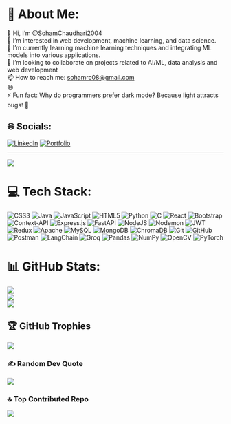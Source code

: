 # 💫 About Me:
👋 Hi, I’m @SohamChaudhari2004<br>👀 I’m interested in web development, machine learning, and data science.<br>🌱 I’m currently learning machine learning techniques and integrating ML models into various applications.<br>💞️ I’m looking to collaborate on projects related to AI/ML, data analysis and web development<br>📫 How to reach me: sohamrc08@gmail.com <br>😄<br>⚡ Fun fact: Why do programmers prefer dark mode? Because light attracts bugs! 🐞<br>


## 🌐 Socials:
[![LinkedIn](https://img.shields.io/badge/LinkedIn-%230077B5.svg?logo=linkedin&logoColor=white)](https://www.linkedin.com/in/soham-chaudhari-5214501b2) [![Portfolio](https://img.shields.io/badge/Portfolio-%23000000.svg?style=for-the-badge&logo=firefox&logoColor=white)](https://portfolio-sohamchaudhari2004s-projects.vercel.app/)


---
[![](https://visitcount.itsvg.in/api?id=SohamChaudhari2004&icon=0&color=0)](https://visitcount.itsvg.in)

# 💻 Tech Stack:
![CSS3](https://img.shields.io/badge/css3-%231572B6.svg?style=for-the-badge&logo=css3&logoColor=white) 
![Java](https://img.shields.io/badge/java-%23ED8B00.svg?style=for-the-badge&logo=openjdk&logoColor=white) 
![JavaScript](https://img.shields.io/badge/javascript-%23323330.svg?style=for-the-badge&logo=javascript&logoColor=%23F7DF1E) 
![HTML5](https://img.shields.io/badge/html5-%23E34F26.svg?style=for-the-badge&logo=html5&logoColor=white) 
![Python](https://img.shields.io/badge/python-3670A0?style=for-the-badge&logo=python&logoColor=ffdd54) 
![C](https://img.shields.io/badge/c-%2300599C.svg?style=for-the-badge&logo=c&logoColor=white) 
![React](https://img.shields.io/badge/react-%2320232a.svg?style=for-the-badge&logo=react&logoColor=%2361DAFB) 
![Bootstrap](https://img.shields.io/badge/bootstrap-%238511FA.svg?style=for-the-badge&logo=bootstrap&logoColor=white) 
![Context-API](https://img.shields.io/badge/Context--Api-000000?style=for-the-badge&logo=react) 
![Express.js](https://img.shields.io/badge/express.js-%23404d59.svg?style=for-the-badge&logo=express&logoColor=%2361DAFB) 
![FastAPI](https://img.shields.io/badge/FastAPI-005571?style=for-the-badge&logo=fastapi) 
![NodeJS](https://img.shields.io/badge/node.js-6DA55F?style=for-the-badge&logo=node.js&logoColor=white) 
![Nodemon](https://img.shields.io/badge/NODEMON-%23323330.svg?style=for-the-badge&logo=nodemon&logoColor=%BBDEAD) 
![JWT](https://img.shields.io/badge/JWT-black?style=for-the-badge&logo=JSON%20web%20tokens) 
![Redux](https://img.shields.io/badge/redux-%23593d88.svg?style=for-the-badge&logo=redux&logoColor=white) 
![Apache](https://img.shields.io/badge/apache-%23D42029.svg?style=for-the-badge&logo=apache&logoColor=white) 
![MySQL](https://img.shields.io/badge/mysql-4479A1.svg?style=for-the-badge&logo=mysql&logoColor=white) 
![MongoDB](https://img.shields.io/badge/MongoDB-%234ea94b.svg?style=for-the-badge&logo=mongodb&logoColor=white) 
![ChromaDB](https://img.shields.io/badge/ChromaDB-000000?style=for-the-badge&logo=chromadb) 
![Git](https://img.shields.io/badge/Git-%23F05032.svg?style=for-the-badge&logo=git&logoColor=white) 
![GitHub](https://img.shields.io/badge/GitHub-%23181717.svg?style=for-the-badge&logo=github&logoColor=white) 
![Postman](https://img.shields.io/badge/Postman-FF6C37?style=for-the-badge&logo=postman&logoColor=white) 
![LangChain](https://img.shields.io/badge/LangChain-0052CC?style=for-the-badge) 
![Groq](https://img.shields.io/badge/Groq-000000?style=for-the-badge) 
![Pandas](https://img.shields.io/badge/pandas-%23150458.svg?style=for-the-badge&logo=pandas&logoColor=white) 
![NumPy](https://img.shields.io/badge/numpy-%23013243.svg?style=for-the-badge&logo=numpy&logoColor=white) 
![OpenCV](https://img.shields.io/badge/OpenCV-5C3EE8.svg?style=for-the-badge&logo=opencv&logoColor=white) 
![PyTorch](https://img.shields.io/badge/PyTorch-EE4C2C.svg?style=for-the-badge&logo=pytorch&logoColor=white)

# 📊 GitHub Stats:
![](https://github-readme-stats.vercel.app/api?username=SohamChaudhari2004&theme=dark&hide_border=false&include_all_commits=false&count_private=false)<br/>
![](https://github-readme-streak-stats.herokuapp.com/?user=SohamChaudhari2004&theme=dark&hide_border=false)<br/>
![](https://github-readme-stats.vercel.app/api/top-langs/?username=SohamChaudhari2004&theme=dark&hide_border=false&include_all_commits=false&count_private=false&layout=compact)

## 🏆 GitHub Trophies
![](https://github-profile-trophy.vercel.app/?username=SohamChaudhari2004&theme=dark&no-frame=false&no-bg=false&margin-w=4)

### ✍️ Random Dev Quote
![](https://quotes-github-readme.vercel.app/api?type=horizontal&theme=dark)

### 🔝 Top Contributed Repo
![](https://github-contributor-stats.vercel.app/api?username=SohamChaudhari2004&limit=5&theme=dark&combine_all_yearly_contributions=true)



<!-- Proudly created with GPRM ( https://gprm.itsvg.in ) -->
